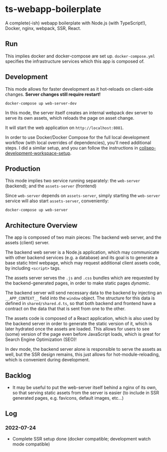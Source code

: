 # ts-webapp-boilerplate

A complete(-ish) webapp boilerplate with Node.js (with TypeScript!), Docker, nginx, webpack, SSR, React.

## Run

This implies docker and docker-compose are set up. `docker-compose.yml` specifies the infrastructure services which this app is composed of.

## Development

This mode allows for faster development as it hot-reloads on client-side changes. **Server changes still require restart!**

```
docker-compose up web-server-dev
```

In this mode, the server itself creates an internal webpack dev server to serve its own assets, which reloads the page on asset change.

It will start the web application on `http://localhost:8081`.

In order to use Docker/Docker Compose for the full local development workflow (with local overrides of dependencies), you'll need additional steps. I did a similar setup, and you can follow the instructions in [coliseo-development-workspace-setup](https://github.com/imnotteixeira/coliseo-development-workspace-setup).

## Production

This mode implies two service running separately: the `web-server` (backend); and the `assets-server` (frontend)

Since `web-server` depends on `assets-server`, simply starting the `web-server` service will also start `assets-server`, conveniently:

```
docker-compose up web-server
```

## Architecture Overview

The app is composed of two main pieces: The backend web server, and the assets (client) server.

The backend web server is a Node.js application, which may communicate with other backend services (e.g. a database) and its goal is to generate a base static html webpage, which may request additional client assets code, by including `<script>` tags.

The assets server serves the `.js` and `.css` bundles which are requested by the backend-generated pages, in order to make static pages *dynamic*.

The backend server will send necessary data to the backend by injecting an `__APP_CONTEXT__` field into the `window` object. The structure for this data is defined in `shared/shared.d.ts`, so that both backend and frontend have a contract on the data that that is sent from one to the other.

The assets code is composed of a React application, which is also used by the backend server in order to generate the static version of it, which is later hydrated once the assets are loaded. This allows for users to see (some) version of the page even before JavaScript loads, which is great for Search Engine Optimization (SEO)!

In dev mode, the backend server alone is responsible to serve the assets as well, but the SSR design remains, this just allows for hot-module-reloading, which is convenient during development.

## Backlog

* It may be useful to put the web-server itself behind a nginx of its own, so that serving static assets from the server is easier (to include in SSR generated pages, e.g. favicons, default images, etc...)

## Log

### 2022-07-24

* Complete SSR setup done (docker compatible; development watch mode compatible)